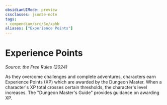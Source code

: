 ```yaml
---
obsidianUIMode: preview
cssclasses: json5e-note
tags:
- compendium/src/5e/xphb
aliases: ["Experience Points"]
---
```

# Experience Points
*Source: the Free Rules (2024)* 

As they overcome challenges and complete adventures, characters earn Experience Points (XP) which are awarded by the Dungeon Master. When a character's XP total crosses certain thresholds, the character's level increases. The "Dungeon Master's Guide" provides guidance on awarding XP.